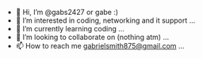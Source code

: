 - 👋 Hi, I’m @gabs2427 or gabe :)
- 👀 I’m interested in coding, networking and it support ...
- 🌱 I’m currently learning coding ...
- 💞️ I’m looking to collaborate on (nothing atm) ...
- 📫 How to reach me gabrielsmith875@gmail.com ...

<!---
gabs2427/gabs2427 is a ✨ special ✨ repository because its `README.md` (this file) appears on your GitHub profile.
You can click the Preview link to take a look at your changes.
--->
